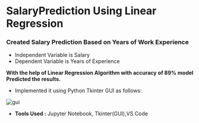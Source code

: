 # SalaryPrediction Using Linear Regression

### **Created Salary Prediction Based on Years of Work Experience**

- Independent Variable is Salary
- Dependent Variable is Years of Experience


**With the help of Linear Regression Algorithm with accuracy of 89%  model Predicted the results.**



- Implemented it using Python Tkinter GUI as follows:


![gui](https://user-images.githubusercontent.com/72223057/120932786-d282e880-c714-11eb-8889-d3194b89896d.JPG)

- **Tools Used :** Jupyter Notebook, Tkinter(GUI),VS Code
